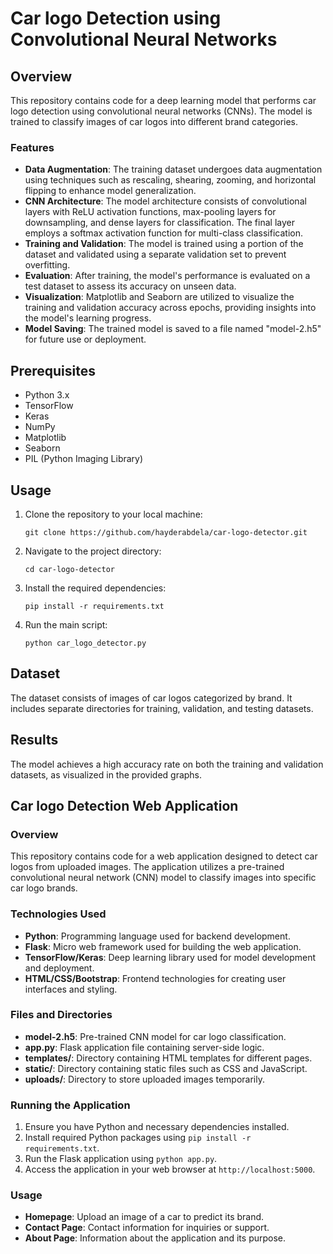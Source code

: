 # Car logo Detection using Convolutional Neural Networks

## Overview
This repository contains code for a deep learning model that performs car logo detection using convolutional neural networks (CNNs). The model is trained to classify images of car logos into different brand categories.

### Features
- **Data Augmentation**: The training dataset undergoes data augmentation using techniques such as rescaling, shearing, zooming, and horizontal flipping to enhance model generalization.
- **CNN Architecture**: The model architecture consists of convolutional layers with ReLU activation functions, max-pooling layers for downsampling, and dense layers for classification. The final layer employs a softmax activation function for multi-class classification.
- **Training and Validation**: The model is trained using a portion of the dataset and validated using a separate validation set to prevent overfitting.
- **Evaluation**: After training, the model's performance is evaluated on a test dataset to assess its accuracy on unseen data.
- **Visualization**: Matplotlib and Seaborn are utilized to visualize the training and validation accuracy across epochs, providing insights into the model's learning progress.
- **Model Saving**: The trained model is saved to a file named "model-2.h5" for future use or deployment.

## Prerequisites
- Python 3.x
- TensorFlow
- Keras
- NumPy
- Matplotlib
- Seaborn
- PIL (Python Imaging Library)

## Usage
1. Clone the repository to your local machine:
   ```
   git clone https://github.com/hayderabdela/car-logo-detector.git
   ```
2. Navigate to the project directory:
   ```
   cd car-logo-detector
   ```
3. Install the required dependencies:
   ```
   pip install -r requirements.txt
   ```
4. Run the main script:
   ```
   python car_logo_detector.py
   ```

## Dataset
The dataset consists of images of car logos categorized by brand. It includes separate directories for training, validation, and testing datasets.

## Results
The model achieves a high accuracy rate on both the training and validation datasets, as visualized in the provided graphs.

## Car logo Detection Web Application

### Overview
This repository contains code for a web application designed to detect car logos from uploaded images. The application utilizes a pre-trained convolutional neural network (CNN) model to classify images into specific car logo brands.

### Technologies Used
- **Python**: Programming language used for backend development.
- **Flask**: Micro web framework used for building the web application.
- **TensorFlow/Keras**: Deep learning library used for model development and deployment.
- **HTML/CSS/Bootstrap**: Frontend technologies for creating user interfaces and styling.

### Files and Directories
- **model-2.h5**: Pre-trained CNN model for car logo classification.
- **app.py**: Flask application file containing server-side logic.
- **templates/**: Directory containing HTML templates for different pages.
- **static/**: Directory containing static files such as CSS and JavaScript.
- **uploads/**: Directory to store uploaded images temporarily.

### Running the Application
1. Ensure you have Python and necessary dependencies installed.
2. Install required Python packages using `pip install -r requirements.txt`.
3. Run the Flask application using `python app.py`.
4. Access the application in your web browser at `http://localhost:5000`.

### Usage
- **Homepage**: Upload an image of a car to predict its brand.
- **Contact Page**: Contact information for inquiries or support.
- **About Page**: Information about the application and its purpose.

